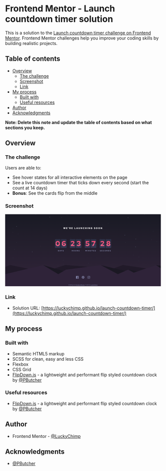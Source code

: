 # Frontend Mentor - Launch countdown timer solution

This is a solution to the [Launch countdown timer challenge on Frontend Mentor](https://www.frontendmentor.io/challenges/launch-countdown-timer-N0XkGfyz-). Frontend Mentor challenges help you improve your coding skills by building realistic projects. 

## Table of contents

- [Overview](#overview)
  - [The challenge](#the-challenge)
  - [Screenshot](#screenshot)
  - [Link](#link)
- [My process](#my-process)
  - [Built with](#built-with)
  - [Useful resources](#useful-resources)
- [Author](#author)
- [Acknowledgments](#acknowledgments)

**Note: Delete this note and update the table of contents based on what sections you keep.**

## Overview

### The challenge

Users are able to:

- See hover states for all interactive elements on the page
- See a live countdown timer that ticks down every second (start the count at 14 days)
- **Bonus**: See the cards flip from the middle

### Screenshot

![](./screenshot.png)

### Link

- Solution URL: [https://luckychimp.github.io/launch-countdown-timer/](https://luckychimp.github.io/launch-countdown-timer/)

## My process

### Built with

- Semantic HTML5 markup
- SCSS for clean, easy and less CSS
- Flexbox
- CSS Grid
- [FlipDown.js](https://github.com/PButcher/flipdown) - a lightweight and performant flip styled countdown clock by [@PButcher](https://github.com/PButcher)

### Useful resources

- [FlipDown.js](https://github.com/PButcher/flipdown) - a lightweight and performant flip styled countdown clock by [@PButcher](https://github.com/PButcher)

## Author

- Frontend Mentor - [@LuckyChimp](https://www.frontendmentor.io/profile/LuckyChimp)

## Acknowledgments

- [@PButcher](https://github.com/PButcher)